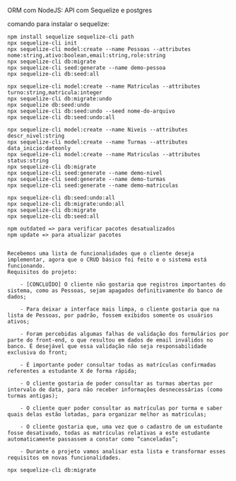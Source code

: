ORM com NodeJS: API com Sequelize e postgres

comando para instalar o sequelize: 

    npm install sequelize sequelize-cli path
    npx sequelize-cli init
    npx sequelize-cli model:create --name Pessoas --attributes nome:string,ativo:boolean,email:string,role:string
    npx sequelize-cli db:migrate
    npx sequelize-cli seed:generate --name demo-pessoa
    npx sequelize-cli db:seed:all

    npx sequelize-cli model:create --name Matriculas --attributes turno:string,matricula:integer
    npx sequelize-cli db:migrate:undo
    npx sequelize db:seed:undo
    npx sequelize-cli db:seed:undo --seed nome-do-arquivo
    npx sequelize-cli db:seed:undo:all

    npx sequelize-cli model:create --name Niveis --attributes descr_nivel:string
    npx sequelize-cli model:create --name Turmas --attributes data_inicio:dateonly
    npx sequelize-cli model:create --name Matriculas --attributes status:string
    npx sequelize-cli db:migrate
    npx sequelize-cli seed:generate --name demo-nivel
    npx sequelize-cli seed:generate --name demo-turmas
    npx sequelize-cli seed:generate --name demo-matriculas

    npx sequelize-cli db:seed:undo:all
    npx sequelize-cli db:migrate:undo:all
    npx sequelize-cli db:migrate
    npx sequelize-cli db:seed:all

    npm outdated => para verificar pacotes desatualizados
    npm update => para atualizar pacotes


    Recebemos uma lista de funcionalidades que o cliente deseja implementar, agora que o CRUD básico foi feito e o sistema está funcionando.
    Requisitos do projeto:

        - [CONCLUÍDO] O cliente não gostaria que registros importantes do sistema, como as Pessoas, sejam apagados definitivamente do banco de dados;

        - Para deixar a interface mais limpa, o cliente gostaria que na lista de Pessoas, por padrão, fossem exibidos somente os usuários ativos;

        - Foram percebidas algumas falhas de validação dos formulários por parte do front-end, o que resultou em dados de email inválidos no banco. É desejável que essa validação não seja responsabilidade exclusiva do front;

        - É importante poder consultar todas as matrículas confirmadas referentes a estudante X de forma rápida;

        - O cliente gostaria de poder consultar as turmas abertas por intervalo de data, para não receber informações desnecessárias (como turmas antigas);

        - O cliente quer poder consultar as matrículas por turma e saber quais delas estão lotadas, para organizar melhor as matrículas;

        - O cliente gostaria que, uma vez que o cadastro de um estudante fosse desativado, todas as matrículas relativas a este estudante automaticamente passassem a constar como “canceladas”;

        - Durante o projeto vamos analisar esta lista e transformar esses requisitos em novas funcionalidades.

    npx sequelize-cli db:migrate